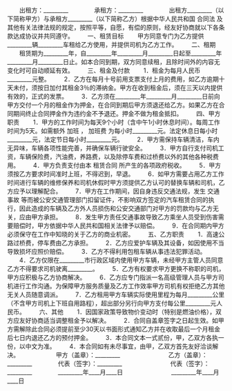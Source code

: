 
 


　　出租方：_________　　
　　承租方：_________　　
　　出租方_________（以下简称甲方）与承租方_________（以下简称乙方）根据中华人民共和国
合同法
及其他有关法律法规的规定，按照平等，自愿，有偿的原则，经友好协商就以下各条款达成协议并共同遵守。
　　一、租赁目标
　　甲方同意专门为乙方提供_________辆_________车租给乙方使用，并提供司机为乙方工作。
　　二、租期
　　租赁期为_________年，自_________年_________月_________日起至_________年_________月_________日止。如本合同到期，双方同意续租，且除时间外的内容无变化时可自动顺延有效。
　　三、租金及付款
　　1．租金为每月人民币_________元整。
　　2．乙方在每月十号前用支票支付上月的费用，如乙方逾期十天未付，须按日加付其租金3％的滞纳金。甲方在收到租金后，须在三天以内提供有效的，正式的发票。
　　3．乙方须在_________年_________月_________日前向甲方交付一个月的租金作为押金，在合同到期后甲方须退还给乙方。如果乙方在合同期间终止合同押金作为违约金不予退还。押金不做为租金抵扣。
　　四、甲方职责
　　1．甲方的工作时间为每天9个小时（含中午1小时休息时间）。每周工作时间为5天。如需额外
加班
，
加班费
为每小时_________元。法定休息日每小时_________元，法定节日每小时_________元。
　　2．甲方需保持车辆清洁，车内无异味，车辆各项性能完善，并确保车辆行驶安全。
　　3．甲方自行支付司机工资，车辆保险费，汽油费，养路费，以及除停车费和过桥费以外的其他各种税费用。
　　4．甲方负责支付由本
租赁合同
所产生的各项政府税收。
　　5．甲方须按乙方要求时间准时上班，不得迟到，早退。
　　6．如甲方需要占用乙方工作时间进行车辆的维修保养和司机休假时甲方须提供乙方认可的替换车辆和司机，乙方应予以理解配合。
　　7．甲方在工作期间，因自身违反交通法规，发生
交通事故
等而被公安交通管理部门扣留证件，不影响双方签定的汽车租赁合同的执行，因此造成的车辆及乙方外人员损伤和公安交通部门对甲方的罚款均与乙方无关，应由甲方承担。
　　8．发生甲方责任交通事故导致乙方乘坐人员受到伤害需要赔偿时，甲方依据中华人民共和国相关法律予以赔偿。
　　9．在合同期内甲方必须保守在工作中知晓的关于乙方的商业机密。
　　五、乙方职责
　　1．高速公路过桥费，停车费由乙方承担。
　　2．乙方应爱护车辆及其设备，如因使用不当导致损坏应照价赔偿。
　　3．乙方不得利用包租车辆从事违法犯罪活动。
　　4．乙方仅限在_________市行政区域内使用甲方车辆，未经甲方主管人员同意乙方不得要求司机驶离_________。
　　5．乙方有权要求甲方更换不称职的司机，甲方应积极与乙方协商解决。
　　6．乙方应专门指派一名高级管理人员与甲方司机进行工作沟通。为保障甲方服务质量及乙方工作效率甲方司机有权拒绝乙方其他无关人员随意调派。
　　7．乙方租用甲方车辆实际使用里程为每月_________公里（不含甲方司机上下班自用路程），超出部分另行向甲方支付每公里_________元人民币。
　　六、其他
　　1．因国家政策导致物价变动时（特别是燃油价格），双方应友好协商适当调整租金予以解决。
　　2．合同自盖章签字之日起生效。如甲方需解除此合同必须提前至少30天以书面形式通知乙方并在收取最后一个月租金后七日内退还乙方的预付押金。
　　3．本合同文本一式贰份，甲，乙双方各执一份，以中文为准。
　　4．本合同如有未尽事宜，由甲，乙双方首先友好洽谈解决。　　
　　
　　甲方（盖章）：_________　　　　　　　　乙方（盖章）：_________　　
　　代表（签字）：_________　　　　　　　　代表（签字）：_________　　
　　_________年____月____日　　　　　　　　_________年____月____日
 


 

 
 
 
 
 
  


  
 

  


  


  
 
 
 
 

